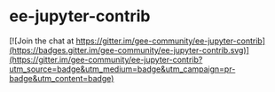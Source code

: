 # ee-jupyter-contrib

[![Join the chat at https://gitter.im/gee-community/ee-jupyter-contrib](https://badges.gitter.im/gee-community/ee-jupyter-contrib.svg)](https://gitter.im/gee-community/ee-jupyter-contrib?utm_source=badge&utm_medium=badge&utm_campaign=pr-badge&utm_content=badge)